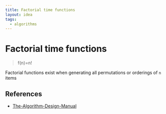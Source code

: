 ```yaml
---
title: Factorial time functions
layout: idea
tags:
  - algorithms
---
```


# Factorial time functions

> f(n)=n!

Factorial functions exist when generating all permutations or orderings of `n` items

## References

- [The-Algorithm-Design-Manual](/reference/The-Algorithm-Design-Manual)
